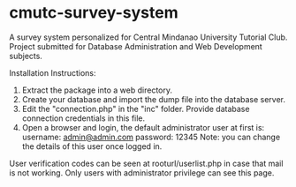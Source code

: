 # cmutc-survey-system
A survey system personalized for Central Mindanao University Tutorial Club. Project submitted for Database Administration and Web Development subjects.

Installation Instructions:
1. Extract the package into a web directory.
2. Create your database and import the dump file into the database server.
3. Edit the "connection.php" in the "inc" folder. Provide database connection credentials in this file.
4. Open a browser and login, the default administrator user at first is:
	username: admin@admin.com
	password: 12345
Note: you can change the details of this user once logged in.


User verification codes can be seen at rooturl/userlist.php in case that mail is not working. Only users with administrator privilege can see this page.
